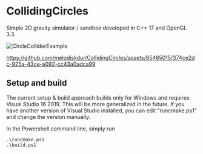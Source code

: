 # CollidingCircles
Simple 2D gravity simulator / sandbox developed in C++ 17 and OpenGL 3.3.

![CircleColliderExample](https://github.com/melodiskdur/CollidingCircles/assets/85485015/ed0d9c5d-624f-4673-a881-08cccc9c601a)

https://github.com/melodiskdur/CollidingCircles/assets/85485015/374ce2dc-925a-43ce-a092-cc43a0adca99

## Setup and build
The current setup & build approach builds only for Windows and requires Visual Studio 16 2019. This will be more generalized in the future. If you have
another version of Visual Studio installed, you can edit "runcmake.ps1" and change the version manually.

In the Powershell command line, simply run

```shell
.\runcmake.ps1
.\build.ps1
```
